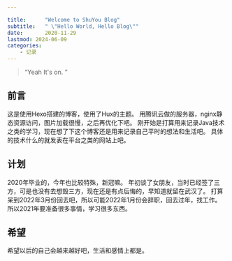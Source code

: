 ```yaml
---

title:      "Welcome to ShuYou Blog"
subtitle:   " \"Hello World, Hello Blog\""
date:       2020-11-29
lastmod: 2024-06-09
categories:       
    - 记录
---
```

> “Yeah It's on. ”

## 前言
这是使用Hexo搭建的博客，使用了Hux的主题。
用腾讯云做的服务器，nginx静态资源访问，图片加载很慢，之后再优化下吧。
刚开始是打算用来记录Java技术之类的学习，现在想了下这个博客还是用来记录自己平时的想法和生活吧。
具体的技术什么的就发表在平台之类的网站上吧。

## 计划
2020年毕业的，今年也比较特殊，新冠嘛。
年初谈了女朋友，当时已经签了三方，可是也没有去想毁三方，现在还是有点后悔的，早知道就留在武汉了。
打算呆到2022年3月份回去吧，所以可能2022年1月份会辞职，回去过年，找工作。
所以2021年要准备很多事情，学习很多东西。

## 希望
希望以后的自己会越来越好吧，生活和感情上都是。

